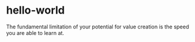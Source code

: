 # hello-world
The fundamental limitation of your potential for value creation is the speed you are able to learn at.
